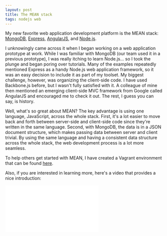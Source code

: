 ```yaml
---
layout: post
title: The MEAN stack
tags: nodejs web
---
```


My new favorite web application development platform is the MEAN stack: <a href="http://www.mongodb.org" target="_blank">MongoDB</a>, <a href="http://expressjs.com" target="_blank">Express</a>, <a href="http://angularjs.org" target="_blank">AngularJS</a>, and <a href="http://nodejs.org" target="_blank">Node.js</a>.

I unknowingly came across it when I began working on a web application prototype at work. While I was familiar with MongoDB (our team used it in a previous prototype), I was really itching to learn Node.js... so I took the plunge and began poring over tutorials. Many of the examples repeatedly mentioned Express as a handy Node.js web application framework, so it was an easy decision to include it as part of my toolset. My biggest challenge, however, was organizing the client-side code. I have used Backbone.js before, but I wasn't fully satisfied with it. A colleague of mine then mentioned an emerging client-side MVC framework from Google called AngularJS and encouraged me to check it out. The rest, I guess you can say, is history.

Well, what's so great about MEAN? The key advantage is using one language, JavaScript, across the whole stack. First, it's a lot easier to move back and forth between server-side and client-side code since they're written in the same language. Second, with MongoDB, the data is in a JSON document structure, which makes passing data between server and client trivial. By using the same language and having a consistent data structure across the whole stack, the web development process is a lot more seamless.

To help others get started with MEAN, I have created a Vagrant environment that can be found <a href="https://github.com/drejkim/mean-vagrant" target="_blank">here</a>.

Also, if you are interested in learning more, here's a video that provides a nice introduction:

<div class="video-container">
    <iframe src="//www.youtube.com/embed/1Sy3vWJ1N2U" frameborder="0" allowfullscreen=""></iframe>
</div>
